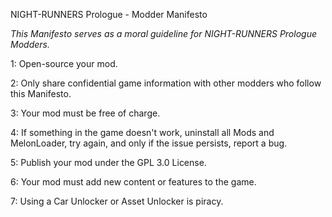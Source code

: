 NIGHT-RUNNERS Prologue - Modder Manifesto

*This Manifesto serves as a moral guideline for NIGHT-RUNNERS Prologue Modders.*

1: Open-source your mod.

2: Only share confidential game information with other modders who follow this Manifesto.

3: Your mod must be free of charge.

4: If something in the game doesn't work, uninstall all Mods and MelonLoader, try again, and only if the issue persists, report a bug.

5: Publish your mod under the GPL 3.0 License.

6: Your mod must add new content or features to the game.

7: Using a Car Unlocker or Asset Unlocker is piracy.
